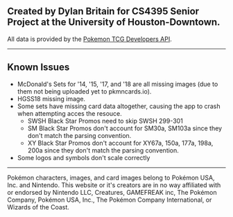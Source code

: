 ## Created by Dylan Britain for CS4395 Senior Project at the University of Houston-Downtown.

All data is provided by the [Pokemon TCG Developers API](https://pokemontcg.io/). 

---

## Known Issues

- McDonald's Sets for '14, '15, '17, and '18 are all missing images (due to them not being uploaded yet to pkmncards.io).
- HGSS18 missing image.
- Some sets have missing card data altogether, causing the app to crash when attempting acces the resouce.
  - SWSH Black Star Promos need to skip SWSH 299-301
  - SM Black Star Promos don't account for SM30a, SM103a since they don't match the parsing convention.
  - XY Black Star Promos don't account for XY67a, 150a, 177a, 198a, 200a since they don't match the parsing convention.
- Some logos and symbols don't scale correctly

---
Pokémon characters, images, and card images belong to Pokémon USA, Inc. and Nintendo. This website or it's
    creators are in no way affiliated with or endorsed by Nintendo LLC, Creatures, GAMEFREAK inc, The Pokémon
    Company, Pokémon USA, Inc., The Pokémon Company International, or Wizards of the Coast.
